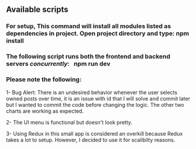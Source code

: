 
## Available scripts

### For setup, This command will install all modules listed as dependencies in project. Open project directory and type: npm install
### The following script runs both the frontend and backend servers *concurrently*:  &nbsp; npm run dev 

### Please note the following:

1- Bug Alert:  There is an undesired behavior whenever the user selects owned posts over time, it is an issue with id that I will solve and commit later but I wanted to commit the code before changing the logic. The other two charts are working as expected.

2- The UI menu is functional but doesn't look pretty.

3- Using Redux in this small app is considered an overkill because Redux takes a lot to setup. However, I decided to use it for scalibilty reasons.
